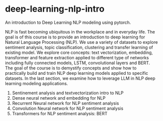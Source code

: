 # deep-learning-nlp-intro
An introduction to Deep Learning NLP modeling using pytorch.

NLP is fast becoming ubiquitous in the workplace and in everyday life. The goal is of this course is to provide an introduction to deep learning for Natural Language Processing (NLP).  We use a variety of datasets to explore sentiment analysis, topic classification, clustering and transfer learning of existing model. We explore core concepts: text vectorization, embedding, transformer and feature extraction applied to different type of networks including fully connected models, LSTM, convolutional layers and BERT. The goal of the course is to demystify concepts and show how to practically build and train NLP deep learning models applied to specific datasets. In the last section, we examine how to leverage LLM in NLP deep learning modeling applications.


1. Sentinement analysis and textvectorization intro to NLP
2. Dense neural network and embedding for NLP
3. Recurrent Neural network for NLP sentiment analysis
4. Convolution Neural network for NLP sentiment analysis
5. Transformers for NLP sentiment analysis: BERT

